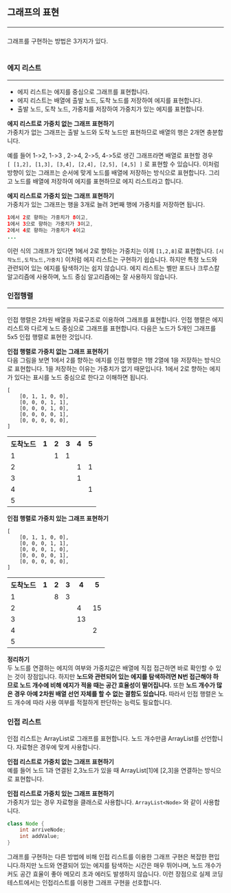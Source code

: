 
## 그래프의 표현<hr>
그래프를 구현하는 방법은 3가지가 있다. <br><br>


### 에지 리스트<hr>
- 에지 리스트는 에지를 중심으로 그래프를 표현합니다. 
- 에지 리스트는 배열에 출발 노드, 도착 노드를 저장하여 에지를 표현합니다. 
- 출발 노드, 도착 노드, 가중치를 저장하여 가중치가 있는 에지를 표현합니다. 

**에지 리스트로 가중치 없는 그래프 표현하기**<br>
가중치가 없는 그래프는 출발 노드와 도착 노드만 표현하므로 배열의 행은 2개면 충분합니다. 

예를 들어 1->2, 1->3 , 2->4, 2->5, 4->5로 생긴 그래프라면 배열로 표현할 경우<br> 
`[ [1,2], [1,3], [3,4], [2,4], [2,5], [4,5] ]` 로 표현할 수 있습니다. 
이처럼 방향이 있는 그래프는 순서에 맞게 노드를 배열에 저장하는 방식으로 표현합니다. 
그리고 노드를 배열에 저장하여 에지를 표현하므로 에지 리스트라고 합니다.

**에지 리스트로 가중치 있는 그래프 표현하기**<br>
가중치가 있는 그래프는 행을 3개로 늘려 3번째 행에 가중치를 저장하면 됩니다. <br>
```java
1에서 2로 향하는 가중치가 8이고,
1에서 3으로 향하는 가중치가 3이고,
2에서 4로 향하는 가중치가 4이고
...
```
이런 식의 그래프가 있다면 1에서 2로 향하는 가중치는 이제 `[1,2,8]`로 표현합니다. `[시작노드,도착노드,가중치]`
이처럼 에지 리스트는 구현하기 쉽습니다. 하지만 특정 노드와 관련되어 있는 에지를 탐색하기는 쉽지 않습니다. 에지 리스트는
벨만 포드나 크루스칼 알고리즘에 사용하며, 노드 중심 알고리즘에는 잘 사용하지 않습니다.


### 인접행렬<hr>
인접 행렬은 2차원 배열을 자료구조로 이용하여 그래프를 표현합니다. 인접 행렬은 에지 리스트와 다르게 노드 중심으로 그래프를
표현합니다. 다음은 노드가 5개인 그래프를 5x5 인접 행렬로 표현한 것입니다. 

**인접 행렬로 가중치 없는 그래프 표현하기**<br>
다음 그림을 보면 1에서 2를 향하는 에지를 인접 행렬은 1행 2열에 1을 저장하는 방식으로 표현합니다.
1을 저장하는 이유는 가중치가 없기 때문입니다. 1에서 2로 향하는 에지가 있다는 표시를 노드 중심으로 한다고 
이해하면 됩니다.
```
[
    [0, 1, 1, 0, 0],
    [0, 0, 0, 1, 1],
    [0, 0, 0, 1, 0],
    [0, 0, 0, 0, 1],
    [0, 0, 0, 0, 0],
]
```
<table>
<tr>
<th>도착노드</th><th>1</th><th>2</th><th>3</th><th>4</th><th>5</th>
</tr>
<tr>
<td>1</td><td></td><td>1</td><td>1</td><td></td><td></td>
</tr>
<tr>
<td>2</td><td></td><td></td><td></td><td>1</td><td>1</td>
</tr>
<tr>
<td>3</td><td></td><td></td><td></td><td>1</td><td></td>
</tr>
<tr>
<td>4</td><td></td><td></td><td></td><td></td><td>1</td>
</tr>
<tr>
<td>5</td><td></td><td></td><td></td><td></td><td></td>
</tr>
</table>


**인접 행렬로 가중치 있는 그래프 표현하기**<br>

```
[
    [0, 1, 1, 0, 0],
    [0, 0, 0, 1, 1],
    [0, 0, 0, 1, 0],
    [0, 0, 0, 0, 1],
    [0, 0, 0, 0, 0],
]
```
<table>
<tr>
<th>도착노드</th><th>1</th><th>2</th><th>3</th><th>4</th><th>5</th>
</tr>
<tr>
<td>1</td><td></td><td>8</td><td>3</td><td></td><td></td>
</tr>
<tr>
<td>2</td><td></td><td></td><td></td><td>4</td><td>15</td>
</tr>
<tr>
<td>3</td><td></td><td></td><td></td><td>13</td><td></td>
</tr>
<tr>
<td>4</td><td></td><td></td><td></td><td></td><td>2</td>
</tr>
<tr>
<td>5</td><td></td><td></td><td></td><td></td><td></td>
</tr>
</table>

**정리하기**<br>
두 노드를 연결하는 에지의 여부와 가중치값은 배열에 직접 접근하면 바로 확인할 수 있는 것이 장점입니다.
하지만 **노드와 관련되어 있는 에지를 탐색하려면 N번 접근해야 하므로 노드 개수에 비해 에지가 적을 때는 
공간 효율성이 떨어집니다.** 또한 **노드 개수가 많은 경우 아예 2차원 배열 선언 자체를 할 수 없는 결함도 있습니다.**
따라서 인접 행렬은 노드 개수에 따라 사용 여부를 적절하게 판단하는 능력도 필요합니다.


### 인접 리스트<br>
인접 리스트는 ArrayList로 그래프를 표현합니다. 노드 개수만큼 ArrayList를 선언합니다. 자료형은 경우에 맞게 사용합니다.

**인접 리스트로 가중치 없는 그래프 표현하기**<br>
예를 들어 노드 1과 연결된 2,3노드가 있을 때 ArrayList[1]에 [2,3]을 연결하는 방식으로 표현합니다.

**인접 리스트로 가중치 있는 그래프 표현하기**<br>
가중치가 있는 경우 자료형을 클래스로 사용합니다. `ArrayList<Node>` 와 같이 사용합니다. 
```java
class Node {
    int arriveNode;
    int addValue;
}
```
그래프를 구현하는 다른 방법에 비해 인접 리스트를 이용한 그래프 구현은 복잡한 편입니다.하지만
노드와 연결되어 있는 에지를 탐색하는 시간은 매우 뛰어나며, 노드 개수가 커도 공간 효율이 좋아 메모리
초과 에러도 발생하지 않습니다. 이런 장점으로 실제 코딩 테스트에서는 인접리스트를 이용한 그래프 구현을
선호합니다. 

